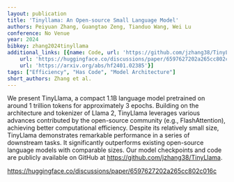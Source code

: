 ```yaml
---
layout: publication
title: 'Tinyllama: An Open-source Small Language Model'
authors: Peiyuan Zhang, Guangtao Zeng, Tianduo Wang, Wei Lu
conference: No Venue
year: 2024
bibkey: zhang2024tinyllama
additional_links: [{name: Code, url: 'https://github.com/jzhang38/TinyLlama'}, {name: Code,
    url: 'https://huggingface.co/discussions/paper/6597627202a265cc802c016c'}, {name: Paper,
    url: 'https://arxiv.org/abs/hf2401.02385'}]
tags: ["Efficiency", "Has Code", "Model Architecture"]
short_authors: Zhang et al.
---
```

We present TinyLlama, a compact 1.1B language model pretrained on around 1 trillion tokens for approximately 3 epochs. Building on the architecture and tokenizer of Llama 2, TinyLlama leverages various advances contributed by the open-source community (e.g., FlashAttention), achieving better computational efficiency. Despite its relatively small size, TinyLlama demonstrates remarkable performance in a series of downstream tasks. It significantly outperforms existing open-source language models with comparable sizes. Our model checkpoints and code are publicly available on GitHub at https://github.com/jzhang38/TinyLlama.

https://huggingface.co/discussions/paper/6597627202a265cc802c016c